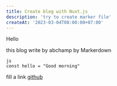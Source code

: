 ```yaml
---
title: Create blog with Nuxt.js
description: 'try to create marker file'
createAt: '2023-03-04T08:00:00+07:00'
---
```

Hello

this blog write by abchamp by Markerdown
```
js
const hello = "Good morning"
```

fill a link [github](https://github/abchamp)